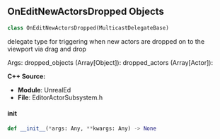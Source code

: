 ## OnEditNewActorsDropped Objects

```python
class OnEditNewActorsDropped(MulticastDelegateBase)
```

delegate type for triggering when new actors are dropped on to the viewport via drag and drop

Args:
    dropped_objects (Array[Object]): 
    dropped_actors (Array[Actor]):

**C++ Source:**

- **Module**: UnrealEd
- **File**: EditorActorSubsystem.h

<a id="unreal.OnEditNewActorsDropped.__init__"></a>

#### __init__

```python
def __init__(*args: Any, **kwargs: Any) -> None
```

<a id="unreal.OnEditNewActorsPlaced"></a>